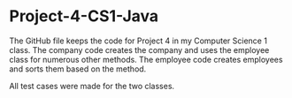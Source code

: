 # Project-4-CS1-Java
The GitHub file keeps the code for Project 4 in my Computer Science 1 class.
The company code creates the company and uses the employee class for numerous other methods. 
The employee code creates employees and sorts them based on the method. 

All test cases were made for the two classes. 
